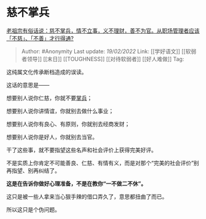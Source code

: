 # 慈不掌兵
[老祖宗有俗话说：慈不掌兵，情不立事，义不理财，善不为官。从职场管理者应该「不慈」、「不善」才行得通?](https://www.zhihu.com/question/516282208/answer/2352374004)

> Author: #Anonymity
> Last update: *19/02/2022*
> Link: [[学好语文]] [[软弱者领导]] [[末日]] [[TOUGHNESS]] [[对待软弱者]] [[好人难做]]
> Tag:

这纯属文化传承断档造成的误读。

这话的意思是——

想要别人说你仁慈，你就不要[掌兵](https://www.zhihu.com/search?q=%E6%8E%8C%E5%85%B5&search_source=Entity&hybrid_search_source=Entity&hybrid_search_extra=%7B%22sourceType%22%3A%22answer%22%2C%22sourceId%22%3A2352374004%7D)；

想要别人说你讲情谊，你就别去做什么事业；

想要别人说你有良心、有原则，你就别去经商发财；

想要别人说你是好人，你就别去当官。

干了这些事，就不要指望这些名声和社会评价上获得完美好评。

不是实质上你肯定不可能善良、仁慈、有情有义，而是对那个“完美的社会评价”别再指望、别再纠结了。

**这是在告诉你做好心理准备，不是在教你“一不做二不休”。**

这只是被一些人拿来当心狠手辣的借口弄久了，意思都扭曲了而已。

所以这只是个伪问题。
